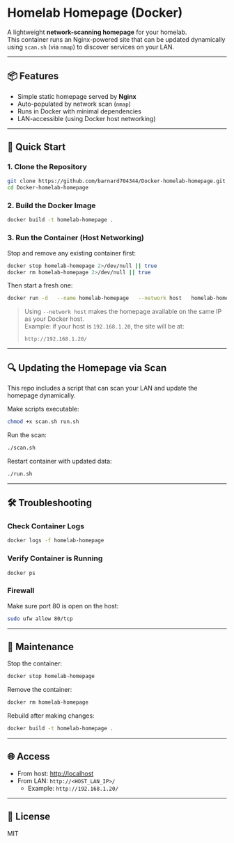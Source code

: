 # Homelab Homepage (Docker)

A lightweight **network-scanning homepage** for your homelab.  
This container runs an Nginx-powered site that can be updated dynamically using `scan.sh` (via `nmap`) to discover services on your LAN.

---

## 📦 Features
- Simple static homepage served by **Nginx**
- Auto-populated by network scan (`nmap`)
- Runs in Docker with minimal dependencies
- LAN-accessible (using Docker host networking)

---

## 🚀 Quick Start

### 1. Clone the Repository
```bash
git clone https://github.com/barnard704344/Docker-homelab-homepage.git
cd Docker-homelab-homepage
```

### 2. Build the Docker Image
```bash
docker build -t homelab-homepage .
```

### 3. Run the Container (Host Networking)
Stop and remove any existing container first:
```bash
docker stop homelab-homepage 2>/dev/null || true
docker rm homelab-homepage 2>/dev/null || true
```

Then start a fresh one:
```bash
docker run -d   --name homelab-homepage   --network host   homelab-homepage
```

> Using `--network host` makes the homepage available on the same IP as your Docker host.  
> Example: if your host is `192.168.1.20`, the site will be at:
> ```
> http://192.168.1.20/
> ```

---

## 🔍 Updating the Homepage via Scan

This repo includes a script that can scan your LAN and update the homepage dynamically.

Make scripts executable:
```bash
chmod +x scan.sh run.sh
```

Run the scan:
```bash
./scan.sh
```

Restart container with updated data:
```bash
./run.sh
```

---

## 🛠️ Troubleshooting

### Check Container Logs
```bash
docker logs -f homelab-homepage
```

### Verify Container is Running
```bash
docker ps
```

### Firewall
Make sure port 80 is open on the host:
```bash
sudo ufw allow 80/tcp
```

---

## 🧹 Maintenance

Stop the container:
```bash
docker stop homelab-homepage
```

Remove the container:
```bash
docker rm homelab-homepage
```

Rebuild after making changes:
```bash
docker build -t homelab-homepage .
```

---

## 🌐 Access
- From host: [http://localhost](http://localhost)
- From LAN: `http://<HOST_LAN_IP>/`
  - Example: `http://192.168.1.20/`

---

## 📄 License
MIT
